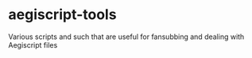 # aegiscript-tools
Various scripts and such that are useful for fansubbing and dealing with Aegiscript files
